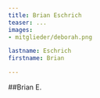 ```yaml
---
title: Brian Eschrich
teaser: ...
images:
- mitglieder/deborah.png

lastname: Eschrich
firstname: Brian

---
```


##Brian E.

